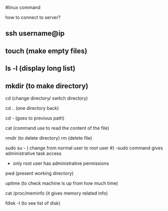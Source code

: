 #linux command

how to connect to server?

ssh username@ip
-------------------------------

touch (make empty files)
-------------------------------
ls -l  (display long list)
--------------------------
mkdir  (to make directory)
---------------------------
cd   (change directory/ switch directory)

cd .. (one directory back)

cd - (goes to previous path)

cat (command use to read the content of the file)

rmdir (to delete directory)
rm  (delete file)

sudo su -  ( change from normal user to root user #) 
-sudo command gives administrative task access
- only root user has administrative permissions

pwd  (present working directory)

uptime (to check machine is up from how much time)

cat /proc/meminfo  (it gives memory related info)

fdisk -l   (to see list of disk)